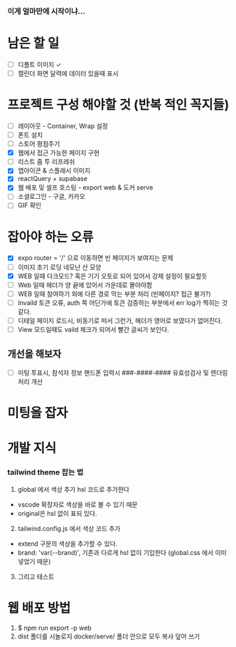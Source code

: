 ### 이게 얼마만에 시작이냐...

# 남은 할 일

- [ ] 디폴트 이미지 &check;
- [ ] 캘린더 화면 달력에 데이터 있을때 표시

# 프로젝트 구성 해야할 것 (반복 적인 꼭지들)

- [ ] 레이아웃 - Container, Wrap 설정
- [ ] 폰트 설치
- [ ] 스토어 평점주기
- [x] 웹에서 접근 가능한 페이지 구현
- [ ] 리스트 줌 투 리프레쉬
- [x] 앱아이콘 & 스플래시 이미지
- [x] reactQuery + supabase
- [x] 웹 배포 및 셀프 호스팅 - export web & 도커 serve
- [ ] 소셜로그인 - 구글, 카카오
- [ ] GIF 확인

# 잡아야 하는 오류

- [x] expo router = '/' 으로 이동하면 빈 페이지가 보여지는 문제
- [ ] 이미지 초기 로딩 네모난 산 모양
- [x] WEB 일때 다크모드? 혹은 기기 오토로 되어 있어서 강제 설정이 필요할듯
- [ ] Web 일때 헤더가 양 끝에 있어서 가운데로 몰아야함
- [ ] WEB 일때 참여하기 외에 다른 경로 막는 부분 처리 (빈페이지? 접근 불가?)
- [ ] Invaild 토큰 오류, auth 쪽 어딘가에 토큰 검증하는 부분에서 err log가 찍히는 것
      같다.
- [ ] 디테일 페이지 로드시, 비동기로 떠서 그런가, 헤더가 영어로 보였다가 없어진다.
- [ ] View 모드일때도 vaild 체크가 되어서 빨간 글씨가 보인다.

## 개선을 해보자

- [ ] 미팅 투표시, 참석자 정보 핸드폰 입력시 ###-####-#### 유효성검사 및 렌더링 처리 개선

# 미팅을 잡자

# 개발 지식

### tailwind theme 잡는 법

1. global 에서 색상 추가 hsl 코드로 추가한다

- vscode 확장자로 색상을 바로 볼 수 있기 때문
- original은 hsl 없이 표되 있다.

2. tailwind.config.js 에서 색상 코드 추가

- extend 구문의 색상을 추가할 수 있다.
- brand: 'var(--brand)', 기존과 다르게 hsl 없이 기입한다 (global.css 에서 이미 넣었기 때문)

3. 그리고 테스트

# 웹 배포 방법

1. $ npm run export -p web
2. dist 폴더를 시놀로지 docker/serve/ 폴더 안으로 모두 복사 덮어 쓰기
